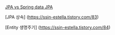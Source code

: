 

[JPA vs Spring data JPA](https://ssin-estella.tistory.com/82)

[JPA 상속] (https://ssin-estella.tistory.com/83)

[Entity 생명주기] (https://ssin-estella.tistory.com/84)
